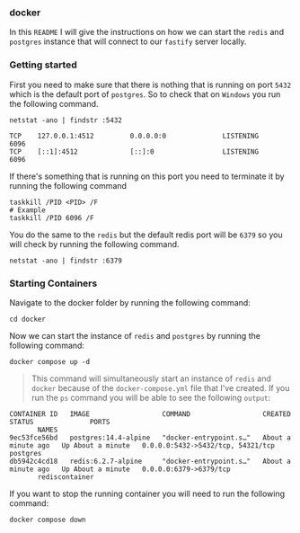 ### docker

In this `README` I will give the instructions on how we can start the `redis` and `postgres` instance that will connect to our `fastify` server locally.

### Getting started

First you need to make sure that there is nothing that is running on port `5432` which is the default port of `postgres`. So to check that on `Windows` you run the following command.

```shell
netstat -ano | findstr :5432
```

```shell
TCP    127.0.0.1:4512         0.0.0.0:0              LISTENING       6096
TCP    [::1]:4512             [::]:0                 LISTENING       6096
```

If there's something that is running on this port you need to terminate it by running the following command

```shell
taskkill /PID <PID> /F
# Example
taskkill /PID 6096 /F
```

You do the same to the `redis` but the default redis port will be `6379` so you will check by running the following command.

```shell
netstat -ano | findstr :6379
```

### Starting Containers

Navigate to the docker folder by running the following command:

```shell
cd docker
```

Now we can start the instance of `redis` and `postgres` by running the following command:

```shell
docker compose up -d
```

> This command will simultaneously start an instance of `redis` and `docker` because of the `docker-compose.yml` file that I've created. If you run the `ps` command you will be able to see the following `output`:

```shell
CONTAINER ID   IMAGE                  COMMAND                  CREATED              STATUS              PORTS
       NAMES
9ec53fce56bd   postgres:14.4-alpine   "docker-entrypoint.s…"   About a minute ago   Up About a minute   0.0.0.0:5432->5432/tcp, 54321/tcp   postgres
db5942c4cd18   redis:6.2.7-alpine     "docker-entrypoint.s…"   About a minute ago   Up About a minute   0.0.0.0:6379->6379/tcp
       rediscontainer
```

If you want to stop the running container you will need to run the following command:

```shell
docker compose down
```
